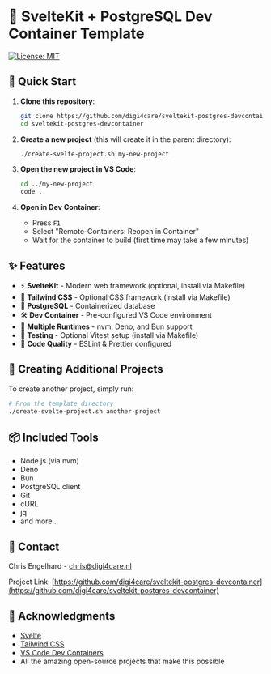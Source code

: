 # 🚀 SvelteKit + PostgreSQL Dev Container Template

[![License: MIT](https://img.shields.io/badge/License-MIT-blue.svg)](https://opensource.org/licenses/MIT)

## 🚀 Quick Start

1. **Clone this repository**:
   ```bash
   git clone https://github.com/digi4care/sveltekit-postgres-devcontainer.git
   cd sveltekit-postgres-devcontainer
   ```

2. **Create a new project** (this will create it in the parent directory):
   ```bash
   ./create-svelte-project.sh my-new-project
   ```

3. **Open the new project in VS Code**:
   ```bash
   cd ../my-new-project
   code .
   ```

4. **Open in Dev Container**:
   - Press `F1`
   - Select "Remote-Containers: Reopen in Container"
   - Wait for the container to build (first time may take a few minutes)

## ✨ Features

- ⚡ **SvelteKit** - Modern web framework (optional, install via Makefile)
- 🎨 **Tailwind CSS** - Optional CSS framework (install via Makefile)
- 🐘 **PostgreSQL** - Containerized database
- 🛠️ **Dev Container** - Pre-configured VS Code environment
- 🔌 **Multiple Runtimes** - nvm, Deno, and Bun support
- 🧪 **Testing** - Optional Vitest setup (install via Makefile)
- 🎯 **Code Quality** - ESLint & Prettier configured

## 🔄 Creating Additional Projects

To create another project, simply run:

```bash
# From the template directory
./create-svelte-project.sh another-project
```

## 📦 Included Tools

- Node.js (via nvm)
- Deno
- Bun
- PostgreSQL client
- Git
- cURL
- jq
- and more...

## 📧 Contact

Chris Engelhard - [chris@digi4care.nl](mailto:chris@digi4care.nl)

Project Link: [https://github.com/digi4care/sveltekit-postgres-devcontainer](https://github.com/digi4care/sveltekit-postgres-devcontainer)

## 🙏 Acknowledgments

- [Svelte](https://svelte.dev/)
- [Tailwind CSS](https://tailwindcss.com/)
- [VS Code Dev Containers](https://code.visualstudio.com/docs/remote/containers)
- All the amazing open-source projects that make this possible
